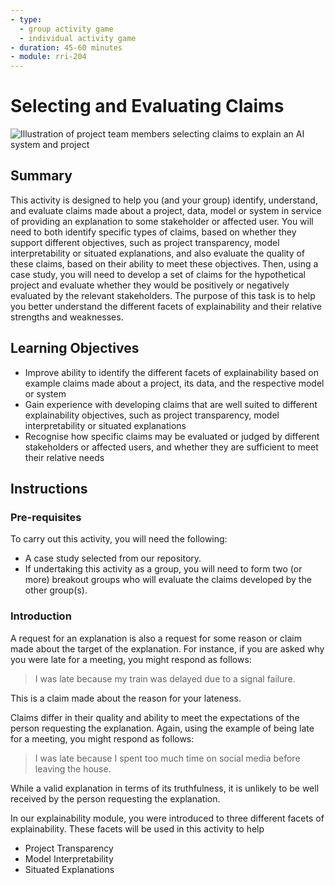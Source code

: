 ```yaml
---
- type: 
  - group activity game
  - individual activity game
- duration: 45-60 minutes
- module: rri-204
---
```


# Selecting and Evaluating Claims

![Illustration of project team members selecting claims to explain an AI system and project]()

## Summary

This activity is designed to help you (and your group) identify, understand, and evaluate claims made about a project, data, model or system in service of providing an explanation to some stakeholder or affected user.
You will need to both identify specific types of claims, based on whether they support different objectives, such as project transparency, model interpretability or situated explanations, and also evaluate the quality of these claims, based on their ability to meet these objectives.
Then, using a case study, you will need to develop a set of claims for the hypothetical project and evaluate whether they would be positively or negatively evaluated by the relevant stakeholders.
The purpose of this task is to help you better understand the different facets of explainability and their relative strengths and weaknesses.

## Learning Objectives

- Improve ability to identify the different facets of explainability based on example claims made about a project, its data, and the respective model or system
- Gain experience with developing claims that are well suited to different explainability objectives, such as project transparency, model interpretability or situated explanations
- Recognise how specific claims may be evaluated or judged by different stakeholders or affected users, and whether they are sufficient to meet their relative needs

## Instructions

### Pre-requisites

To carry out this activity, you will need the following:

- A case study selected from our repository.
- If undertaking this activity as a group, you will need to form two (or more) breakout groups who will evaluate the claims developed by the other group(s).

### Introduction

A request for an explanation is also a request for some reason or claim made about the target of the explanation.
For instance, if you are asked why you were late for a meeting, you might respond as follows:

> I was late because my train was delayed due to a signal failure.

This is a claim made about the reason for your lateness.

Claims differ in their quality and ability to meet the expectations of the person requesting the explanation.
Again, using the example of being late for a meeting, you might respond as follows:

> I was late because I spent too much time on social media before leaving the house.

While a valid explanation in terms of its truthfulness, it is unlikely to be well received by the person requesting the explanation.

In our explainability module, you were introduced to three different facets of explainability. These facets will be used in this activity to help 

- Project Transparency
- Model Interpretability
- Situated Explanations

